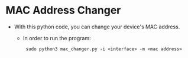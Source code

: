 # MAC Address Changer

* With this python code, you can change your device's MAC address. 

    * In order to run the program: 
      ```
       sudo python3 mac_changer.py -i <interface> -m <mac address>
      ```
